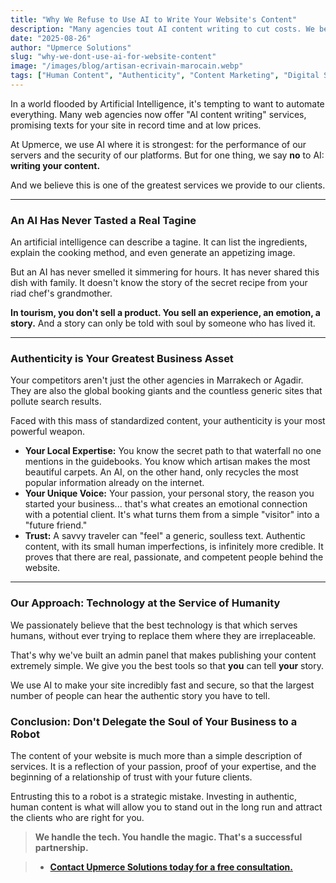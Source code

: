 ```yaml
---
title: "Why We Refuse to Use AI to Write Your Website's Content"
description: "Many agencies tout AI content writing to cut costs. We believe this is a fundamental mistake, especially in tourism. Discover why the soul of your business cannot be automated."
date: "2025-08-26"
author: "Upmerce Solutions"
slug: "why-we-dont-use-ai-for-website-content"
image: "/images/blog/artisan-ecrivain-marocain.webp"
tags: ["Human Content", "Authenticity", "Content Marketing", "Digital Strategy", "Tourism Morocco"]
---
```


In a world flooded by Artificial Intelligence, it's tempting to want to automate everything. Many web agencies now offer "AI content writing" services, promising texts for your site in record time and at low prices.

At Upmerce, we use AI where it is strongest: for the performance of our servers and the security of our platforms. But for one thing, we say **no** to AI: **writing your content.**

And we believe this is one of the greatest services we provide to our clients.



---

### **An AI Has Never Tasted a Real Tagine**

An artificial intelligence can describe a tagine. It can list the ingredients, explain the cooking method, and even generate an appetizing image.

But an AI has never smelled it simmering for hours. It has never shared this dish with family. It doesn't know the story of the secret recipe from your riad chef's grandmother.

**In tourism, you don't sell a product. You sell an experience, an emotion, a story.** And a story can only be told with soul by someone who has lived it.

---

### **Authenticity is Your Greatest Business Asset**

Your competitors aren't just the other agencies in Marrakech or Agadir. They are also the global booking giants and the countless generic sites that pollute search results.

Faced with this mass of standardized content, your authenticity is your most powerful weapon.

* **Your Local Expertise:** You know the secret path to that waterfall no one mentions in the guidebooks. You know which artisan makes the most beautiful carpets. An AI, on the other hand, only recycles the most popular information already on the internet.
* **Your Unique Voice:** Your passion, your personal story, the reason you started your business... that's what creates an emotional connection with a potential client. It's what turns them from a simple "visitor" into a "future friend."
* **Trust:** A savvy traveler can "feel" a generic, soulless text. Authentic content, with its small human imperfections, is infinitely more credible. It proves that there are real, passionate, and competent people behind the website.

---

### **Our Approach: Technology at the Service of Humanity**

We passionately believe that the best technology is that which serves humans, without ever trying to replace them where they are irreplaceable.

That's why we've built an admin panel that makes publishing your content extremely simple. We give you the best tools so that **you** can tell **your** story.

We use AI to make your site incredibly fast and secure, so that the largest number of people can hear the authentic story you have to tell.

### **Conclusion: Don't Delegate the Soul of Your Business to a Robot**

The content of your website is much more than a simple description of services. It is a reflection of your passion, proof of your expertise, and the beginning of a relationship of trust with your future clients.

Entrusting this to a robot is a strategic mistake. Investing in authentic, human content is what will allow you to stand out in the long run and attract the clients who are right for you.

> **We handle the tech. You handle the magic. That's a successful partnership.**

> * [**Contact Upmerce Solutions today for a free consultation.**](https://www.upmerce.com/en#contact)